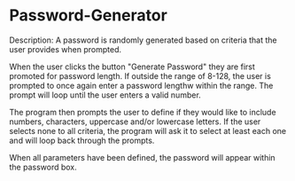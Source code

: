 # Password-Generator
Description: A password is randomly generated based on criteria that the user provides when prompted.

When the user clicks the button "Generate Password" they are first promoted for password length. If outside the range of 8-128, the user is prompted to once again enter a password lengthw within the range. The prompt will loop until the user enters a valid number.

The program then prompts the user to define if they would like to include numbers, characters, uppercase and/or lowercase letters. If the user selects none to all criteria, the program will ask it to select at least each one and will loop back through the prompts.

When all parameters have been defined, the password will appear within the password box.
